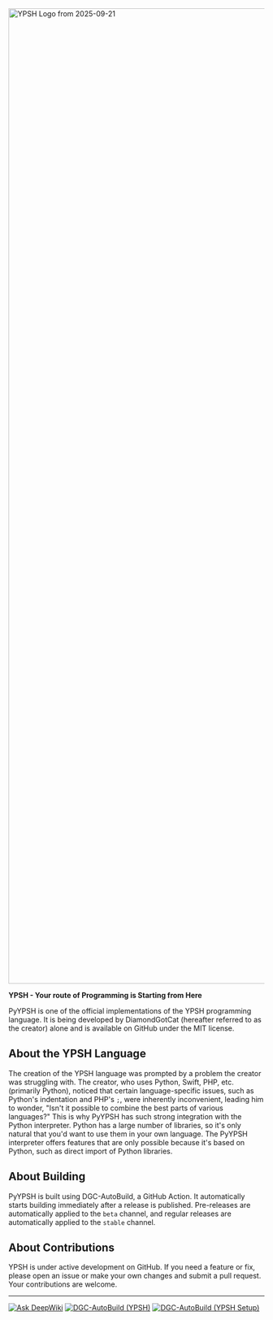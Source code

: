 
<img width="1920" alt="YPSH Logo from 2025-09-21" src="https://github.com/user-attachments/assets/c60412a6-0042-4e87-9aa4-474d9c6b9c68" />

**YPSH - Your route of Programming is Starting from Here**

PyYPSH is one of the official implementations of the YPSH programming language.
It is being developed by DiamondGotCat (hereafter referred to as the creator) alone and is available on GitHub under the MIT license.

## About the YPSH Language
The creation of the YPSH language was prompted by a problem the creator was struggling with.
The creator, who uses Python, Swift, PHP, etc. (primarily Python), noticed that certain language-specific issues, such as Python's indentation and PHP's `;`, were inherently inconvenient, leading him to wonder, "Isn't it possible to combine the best parts of various languages?"
This is why PyYPSH has such strong integration with the Python interpreter.
Python has a large number of libraries, so it's only natural that you'd want to use them in your own language.
The PyYPSH interpreter offers features that are only possible because it's based on Python, such as direct import of Python libraries.

## About Building
PyYPSH is built using DGC-AutoBuild, a GitHub Action. It automatically starts building immediately after a release is published.
Pre-releases are automatically applied to the `beta` channel, and regular releases are automatically applied to the `stable` channel.

## About Contributions
YPSH is under active development on GitHub.
If you need a feature or fix, please open an issue or make your own changes and submit a pull request.
Your contributions are welcome.

---

[![Ask DeepWiki](https://deepwiki.com/badge.svg)](https://deepwiki.com/YPSH-DGC/YPSH) [![DGC-AutoBuild (YPSH)](https://github.com/YPSH-DGC/YPSH/actions/workflows/ypsh-build.yml/badge.svg?event=release)](https://github.com/YPSH-DGC/YPSH/actions/workflows/ypsh-build.yml) [![DGC-AutoBuild (YPSH Setup)](https://github.com/YPSH-DGC/YPSH/actions/workflows/setup-build.yml/badge.svg?event=release)](https://github.com/YPSH-DGC/YPSH/actions/workflows/setup-build.yml)
